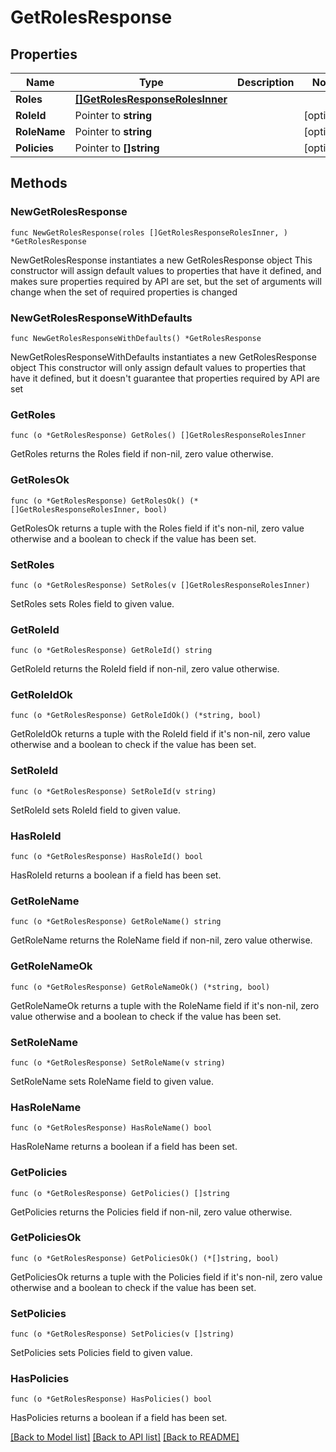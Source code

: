 # GetRolesResponse

## Properties

Name | Type | Description | Notes
------------ | ------------- | ------------- | -------------
**Roles** | [**[]GetRolesResponseRolesInner**](GetRolesResponseRolesInner.md) |  | 
**RoleId** | Pointer to **string** |  | [optional] 
**RoleName** | Pointer to **string** |  | [optional] 
**Policies** | Pointer to **[]string** |  | [optional] 

## Methods

### NewGetRolesResponse

`func NewGetRolesResponse(roles []GetRolesResponseRolesInner, ) *GetRolesResponse`

NewGetRolesResponse instantiates a new GetRolesResponse object
This constructor will assign default values to properties that have it defined,
and makes sure properties required by API are set, but the set of arguments
will change when the set of required properties is changed

### NewGetRolesResponseWithDefaults

`func NewGetRolesResponseWithDefaults() *GetRolesResponse`

NewGetRolesResponseWithDefaults instantiates a new GetRolesResponse object
This constructor will only assign default values to properties that have it defined,
but it doesn't guarantee that properties required by API are set

### GetRoles

`func (o *GetRolesResponse) GetRoles() []GetRolesResponseRolesInner`

GetRoles returns the Roles field if non-nil, zero value otherwise.

### GetRolesOk

`func (o *GetRolesResponse) GetRolesOk() (*[]GetRolesResponseRolesInner, bool)`

GetRolesOk returns a tuple with the Roles field if it's non-nil, zero value otherwise
and a boolean to check if the value has been set.

### SetRoles

`func (o *GetRolesResponse) SetRoles(v []GetRolesResponseRolesInner)`

SetRoles sets Roles field to given value.


### GetRoleId

`func (o *GetRolesResponse) GetRoleId() string`

GetRoleId returns the RoleId field if non-nil, zero value otherwise.

### GetRoleIdOk

`func (o *GetRolesResponse) GetRoleIdOk() (*string, bool)`

GetRoleIdOk returns a tuple with the RoleId field if it's non-nil, zero value otherwise
and a boolean to check if the value has been set.

### SetRoleId

`func (o *GetRolesResponse) SetRoleId(v string)`

SetRoleId sets RoleId field to given value.

### HasRoleId

`func (o *GetRolesResponse) HasRoleId() bool`

HasRoleId returns a boolean if a field has been set.

### GetRoleName

`func (o *GetRolesResponse) GetRoleName() string`

GetRoleName returns the RoleName field if non-nil, zero value otherwise.

### GetRoleNameOk

`func (o *GetRolesResponse) GetRoleNameOk() (*string, bool)`

GetRoleNameOk returns a tuple with the RoleName field if it's non-nil, zero value otherwise
and a boolean to check if the value has been set.

### SetRoleName

`func (o *GetRolesResponse) SetRoleName(v string)`

SetRoleName sets RoleName field to given value.

### HasRoleName

`func (o *GetRolesResponse) HasRoleName() bool`

HasRoleName returns a boolean if a field has been set.

### GetPolicies

`func (o *GetRolesResponse) GetPolicies() []string`

GetPolicies returns the Policies field if non-nil, zero value otherwise.

### GetPoliciesOk

`func (o *GetRolesResponse) GetPoliciesOk() (*[]string, bool)`

GetPoliciesOk returns a tuple with the Policies field if it's non-nil, zero value otherwise
and a boolean to check if the value has been set.

### SetPolicies

`func (o *GetRolesResponse) SetPolicies(v []string)`

SetPolicies sets Policies field to given value.

### HasPolicies

`func (o *GetRolesResponse) HasPolicies() bool`

HasPolicies returns a boolean if a field has been set.


[[Back to Model list]](../README.md#documentation-for-models) [[Back to API list]](../README.md#documentation-for-api-endpoints) [[Back to README]](../README.md)


